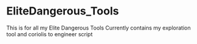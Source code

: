 # EliteDangerous_Tools
This is for all my Elite Dangerous Tools
Currently contains my exploration tool and coriolis to engineer script
